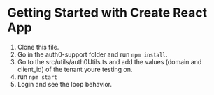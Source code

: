 # Getting Started with Create React App

1. Clone this file.
2. Go in the auth0-support folder and run `npm install`.
3. Go to the src/utils/auth0Utils.ts and add the values (domain and client_id) of the tenant youre testing on.
4. run `npm start`
5. Login and see the loop behavior.
